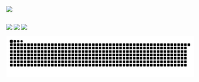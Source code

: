  <div>
  <a href="https://github.com/doughost">
  <img height="180em" src="https://github-readme-stats.vercel.app/api?username=doughost&show_icons=true&theme=dark&include_all_commits=true&count_private=true"/>
</div>
  
  ##
 
<div> 
  <a href="https://www.youtube.com/c/DougGhost" target="_blank"><img src="https://img.shields.io/badge/YouTube-FF0000?style=for-the-badge&logo=youtube&logoColor=white" target="_blank"></a>
  <a href="https://instagram.com/dough0st" target="_blank"><img src="https://img.shields.io/badge/-Instagram-%23E4405F?style=for-the-badge&logo=instagram&logoColor=white" target="_blank"></a>
  <a href = "douglascardosoknd@gmail.com"><img src="https://img.shields.io/badge/Gmail-D14836?style=for-the-badge&logo=gmail&logoColor=white" target="_blank"></a> 

  ![Snake animation](https://github.com/doughost/doughost/blob/output/github-contribution-grid-snake.svg)
 
</div>

